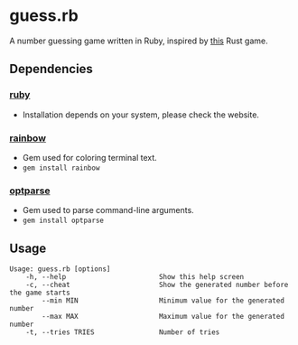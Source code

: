 # guess.rb

A number guessing game written in Ruby, inspired by [this](https://doc.rust-lang.org/book/ch02-00-guessing-game-tutorial.html) Rust game.

## Dependencies

### [ruby](https://www.ruby-lang.org/en/)

* Installation depends on your system, please check the website.

### [rainbow](https://rubygems.org/gems/rainbow)
	
* Gem used for coloring terminal text.
* `gem install rainbow`

### [optparse](https://rubygems.org/gems/optparse)

* Gem used to parse command-line arguments.
* `gem install optparse`

## Usage

```
Usage: guess.rb [options]
    -h, --help                       Show this help screen
    -c, --cheat                      Show the generated number before the game starts
        --min MIN                    Minimum value for the generated number
        --max MAX                    Maximum value for the generated number
    -t, --tries TRIES                Number of tries
```

